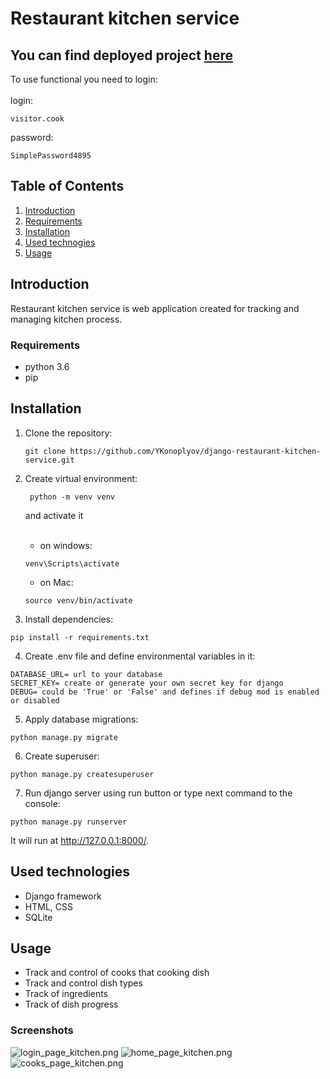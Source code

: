 # Restaurant kitchen service
 ## You can find deployed project [here](https://kitchen-service-fvfz.onrender.com/)
   To use functional you need to login:
<br>
<br>
   login: 
```   
visitor.cook
```   
password:
```
SimplePassword4895
```

## Table of Contents
1. [Introduction](#introduction)
2. [Requirements](#requirements)
3. [Installation](#installation)
4. [Used technogies](#used-technologies)
5. [Usage](#usage)

## Introduction
Restaurant kitchen service is web application created for tracking and managing kitchen process.

### Requirements
* python 3.6
* pip

## Installation
1. Clone the repository:
   ```
   git clone https://github.com/YKonoplyov/django-restaurant-kitchen-service.git
   ```

2. Create virtual environment:
   ```
    python -m venv venv
   ```
   and activate it 
   <br>
   <br>
    - on windows:
    ```
    venv\Scripts\activate
    ```   
    - on Mac:
    ```
    source venv/bin/activate
   ```
3. Install dependencies:
```
pip install -r requirements.txt
```
4. Create .env file and define environmental variables in it:
```
DATABASE_URL= url to your database
SECRET_KEY= create or generate your own secret key for django
DEBUG= could be 'True' or 'False' and defines if debug mod is enabled or disabled
```

5. Apply database migrations:
```
python manage.py migrate
```
6. Create superuser:
```
python manage.py createsuperuser
```
7. Run django server using run button or type next command to the console:
```
python manage.py runserver
```
It will run at http://127.0.0.1:8000/.

## Used technologies
- Django framework
- HTML, CSS
- SQLite

## Usage
- Track and control of cooks that cooking  dish
- Track and control dish types
- Track of ingredients
- Track of dish progress

### Screenshots
![login_page_kitchen.png](screenshots%2Flogin_page_kitchen.png)
![home_page_kitchen.png](screenshots%2Fhome_page_kitchen.png)
![cooks_page_kitchen.png](screenshots%2Fcooks_page_kitchen.png)